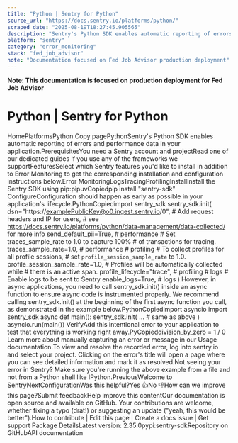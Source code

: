```yaml
---
title: "Python | Sentry for Python"
source_url: "https://docs.sentry.io/platforms/python/"
scraped_date: "2025-08-19T18:27:45.905565"
description: "Sentry's Python SDK enables automatic reporting of errors and performance data in your application."
platform: "sentry"
category: "error_monitoring"
stack: "fed_job_advisor"
note: "Documentation focused on Fed Job Advisor production deployment"
---
```

**Note: This documentation is focused on production deployment for Fed Job Advisor**

# Python | Sentry for Python

HomePlatformsPython Copy pagePythonSentry's Python SDK enables automatic reporting of errors and performance data in your application.PrerequisitesYou need a Sentry account and projectRead one of our dedicated guides if you use any of the frameworks we supportFeaturesSelect which Sentry features you'd like to install in addition to Error Monitoring to get the corresponding installation and configuration instructions below.Error MonitoringLogsTracingProfilingInstallInstall the Sentry SDK using pip:pipuvCopiedpip install "sentry-sdk" ConfigureConfiguration should happen as early as possible in your application's lifecycle.PythonCopiedimport sentry_sdk sentry_sdk.init( dsn="https://examplePublicKey@o0.ingest.sentry.io/0", # Add request headers and IP for users, # see https://docs.sentry.io/platforms/python/data-management/data-collected/ for more info send_default_pii=True, # performance # Set traces_sample_rate to 1.0 to capture 100% # of transactions for tracing. traces_sample_rate=1.0, # performance # profiling # To collect profiles for all profile sessions, # set `profile_session_sample_rate` to 1.0. profile_session_sample_rate=1.0, # Profiles will be automatically collected while # there is an active span. profile_lifecycle="trace", # profiling # logs # Enable logs to be sent to Sentry enable_logs=True, # logs ) However, in async applications, you need to call sentry_sdk.init() inside an async function to ensure async code is instrumented properly. We recommend calling sentry_sdk.init() at the beginning of the first async function you call, as demonstrated in the example below.PythonCopiedimport asyncio import sentry_sdk async def main(): sentry_sdk.init( ... # same as above ) asyncio.run(main()) VerifyAdd this intentional error to your application to test that everything is working right away.PyCopieddivision_by_zero = 1 / 0 Learn more about manually capturing an error or message in our Usage documentation.To view and resolve the recorded error, log into sentry.io and select your project. Clicking on the error's title will open a page where you can see detailed information and mark it as resolved.Not seeing your error in Sentry? Make sure you're running the above example from a file and not from a Python shell like IPython.PreviousWelcome to SentryNextConfigurationWas this helpful?Yes 👍No 👎How can we improve this page?Submit feedbackHelp improve this contentOur documentation is open source and available on GitHub. Your contributions are welcome, whether fixing a typo (drat!) or suggesting an update ("yeah, this would be better").How to contribute | Edit this page | Create a docs issue | Get support Package DetailsLatest version: 2.35.0pypi:sentry-sdkRepository on GitHubAPI documentation